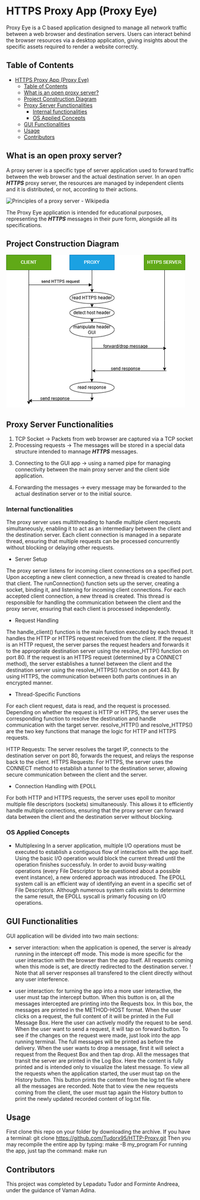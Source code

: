 # HTTPS Proxy App (Proxy Eye)

Proxy Eye is a C based application designed to manage all network traffic between a web browser and destination
servers. Users can interact behind the browser resources via a desktop application, giving insights about the
specific assets required to render a website correctly.

## Table of Contents

- [HTTPS Proxy App (Proxy Eye)](#https-proxy-app-proxy-eye)
  - [Table of Contents](#table-of-contents)
  - [What is an open proxy server?](#what-is-an-open-proxy-server)
  - [Project Construction Diagram](#project-construction-diagram)
  - [Proxy Server Functionalities](#proxy-server-functionalities)
    - [Internal functionalities](#internal-functionalities)
    - [OS Applied Concepts](#os-applied-concepts)
  - [GUI Functionalities](#gui-functionalities)
  - [Usage](#usage)
  - [Contributors](#contributors)

## What is an open proxy server?

A proxy server is a specific type of server application used to forward traffic between the web browser
and the actual destination server. In an open **_HTTPS_** proxy server, the resources are managed by
independent clients and it is distributed, or not, according to their actions.

![Principles of a proxy server - Wikipedia](https://upload.wikimedia.org/wikipedia/commons/b/bb/Proxy_concept_en.svg)

The Proxy Eye application is intended for educational purposes, representing the **_HTTPS_** messages in
their pure form, alongside all its specifications.

## Project Construction Diagram

![Proxy Server Connections](Images/httpsProxyDiagram.png)

## Proxy Server Functionalities

1. TCP Socket -> Packets from web browser are captured via a TCP socket
2. Processing requests -> The messages will be stored in a special data structure
   intended to mannage **_HTTPS_** messages.

<!--### Implementation of CACHE Management Unit (CMU)
Cache history list is a list based on FIFO principle that contains every new message

   intended to mannage **_HTTP_** messages.
3. Register messages -> using a cache list data structure and a cache history list.
   The data structure is necessarily for managing the packet flow from the listener to
   the GUI application.
   When there are enough packets send, the server will store those messages in a cache
   list and the ID of the packet in a cache history stack. When the flow is released,
   the first node from the cache history list is retrieved from the actual cache data
   structure.

### Implementation of CACHE Management Unit (CMU)

Cache history list is a list based on FIFO principle that contains every new message

encountered. When a message needs to be returned, the cache history returns the first
client ID which it will be search for in the cache hash table. The collision inside
the table are resolved using double-linked list for efficiency.
These operations will syncronize multiple threads considering any message may operate
in this area at any time.

<!--#### Security Concerns ->
Data stored in the Cache must be protected from malicious actors.
Every instance from the cache will be encrypted using AES encryption using
CBC (cipher block chaining).-->

3. Connecting to the GUI app -> using a named pipe for managing connectivity between
   the main proxy server and the client side application.

4. Forwarding the messages -> every message may be forwarded to the actual destination
   server or to the initial source.

### Internal functionalities

<!-- - Process Listener -
The listening operations are undertaken by separate processes derived from the main process.
This type of processes are named sibling processes because they act as collaborators for the
parent process.
- Child Process Handling -
  When a message is received by the listener process, it creates a child process for managing
  the resource independently. This approach is useful for execution isolation of the workflow
  of that resource. The child process thread will act based on the condition variables used to
  detect the GUI environment necessities (if it needs more packets for rendering or not).
  If the environment variable for interception is off, then the proxy server will redirect the
  message as usual to the destination server creating its own socket with the server and
  transmitting the resource.
  If any packets are not required by the client app, then the child process thread will encrypt
  the message and store it in the cache management unit.
- Process for GUI Commands -
  While those processes manages the request, another process is listening for commands from the
  GUI app. After receiving a specific command alongside the message argument, the process will
  decide what to do next: drop the message or forward it using a TCP connection.
  OBS. We considerate that the GUI will send a command at a time, and the user must wait until it
  executes entirely before tapping a new one.
- Response Forwarder Process -
  This process is derived from the main listener process and will act as a sibling process that
  intercepts the incoming messages from another servers and create new child processes for each
  response.
- Response Child Process - (this may be changed in the future)
  Child processes, derived from the process above, will decide as the Child Process Handling wether
  or not to transmit the information or not. -->

The proxy server uses multithreading to handle multiple client requests simultaneously, 
enabling it to act as an intermediary between the client and the destination server.
Each client connection is managed in a separate thread, ensuring that multiple requests 
can be processed concurrently without blocking or delaying other requests.

- Server Setup

The proxy server listens for incoming client connections on a specified port.
Upon accepting a new client connection, a new thread is created to handle that client.
The runConnection() function sets up the server, creating a socket, binding it, and listening for incoming client connections.
For each accepted client connection, a new thread is created. This thread is responsible for handling the communication 
between the client and the proxy server, ensuring that each client is processed independently.

- Request Handling

The handle_client() function is the main function executed by each thread. It handles the HTTP or HTTPS request received from the client.
If the request is an HTTP request, the server parses the request headers and forwards it to the appropriate destination server using the resolve_HTTP() function on port 80.
If the request is an HTTPS request (determined by a CONNECT method), the server establishes a tunnel between the client and the destination server using the resolve_HTTPS() function on port 443. By using HTTPS, the communication between both parts continues in an encrypted manner.

- Thread-Specific Functions

For each client request, data is read, and the request is processed. Depending on whether the request is HTTP or HTTPS, the server uses the corresponding function to resolve the destination and handle communication with the target server.
resolve_HTTP() and resolve_HTTPS() are the two key functions that manage the logic for HTTP and HTTPS requests.

HTTP Requests: The server resolves the target IP, connects to the destination server on port 80, forwards the request, and relays the response back to the client.
HTTPS Requests: For HTTPS, the server uses the CONNECT method to establish a tunnel to the destination server, allowing secure communication between the client and the server.

- Connection Handling with EPOLL

For both HTTP and HTTPS requests, the server uses epoll to monitor multiple file descriptors (sockets) simultaneously. This allows it to efficiently handle multiple connections, ensuring that the proxy server can forward data between the client and the destination server without blocking.

### OS Applied Concepts

- Multiplexing
  In a server application, multiple I/O operations must be executed to establish a contiguous flow of interaction with the app itself. Using the basic
  I/O operation would block the current thread until the operation finishes successfuly. In order to avoid busy-waiting operations (every File Descriptor to
  be questioned about a possible event instance), a new ordered approach was introduced. The EPOLL system call is an efficient way of identifying an event
  in a specific set of File Descriptors. Although numerous system calls exists to determine the same result, the EPOLL syscall is primarly focusing on I/O
  operations.

## GUI Functionalities

GUI application will be divided into two main sections:

- server interaction: when the application is opened, the server is already running in the intercept off mode. This mode is more specific for the user
  interaction with the browser than the app itself. All requests coming when this mode is set, are directly redirected to the destination server.
  ! Note that all server responses all transfered to the client directly without any user interference.

- user interaction: for turning the app into a more user interactive, the user must tap the intercept button. When this button is on, all the messages
  intercepted are printing into the Requests box. In this box, the messages are printed in the METHOD-HOST format. When the user clicks on a request, the
  full content of it will be printed in the Full Message Box. Here the user can actively modify the request to be send.
  When the user want to send a request, it will tap on forward button. To see if the changes on the request were made, just look into the app running terminal.
  The full messages will be printed as before the delivery.
  When the user wants to drop a message, first it will select a request from the Request Box and then tap drop.
  All the messages that transit the server are printed in the Log Box. Here the content is fully printed and is intended only to visualize the latest message.
  To view all the requests when the application started, the user must tap on the History button. This button prints the content from the log.txt file where
  all the messages are recorded.
  Note that to view the new requests coming from the client, the user must tap again the History button to print the newly updated recorded content of log.txt file.

<!--
The interface render a specific number of messages and when the user interactively tap
on a message, it will appear in the corresponding column as a request or response message.
The message will be visualized according to its components, also in a single column.
- **_HTTP_** history - same interface as for intercept section, but, this time, when a user
select a message, it will appear the corresponding request and response for it in the two
columns.
-->
<!--
Implementation: Python/C/C++/C# (in progress)


- intercept: this will have 3 buttons as follows: - intercept on/off - for turning on/off the user interaction with the proxy server - forward - to forward the packet to its destination (sever or source browser) - drop - to drop the actual packet
  The interface render a specific number of messages and when the user interactively tap
  on a message, it will appear in the corresponding column as a request or response message.
  The message will be visualized according to its components, also in a single column.
- **_HTTP_** history - same interface as for intercept section, but, this time, when a user
  select a message, it will appear the corresponding request and response for it in the two
  columns.
  Implementation: Python/C/C++/C# (in progress)-->

## Usage

First clone this repo on your folder by downloading the archive.
If you have a terminal: git clone https://github.com/Tudorx95/HTTP-Proxy.git
Then you may recompile the entire app by typing: make -B my_program
For running the app, just tap the command: make run

## Contributors

This project was completed by Lepadatu Tudor and Forminte Andreea, under the guidance of Vaman Adina.
